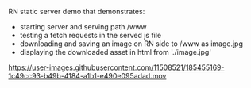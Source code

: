 RN static server demo that demonstrates:
- starting server and serving path /www
- testing a fetch requests in the served js file
- downloading and saving an image on RN side to /www as image.jpg
- displaying the downloaded asset in html from './image.jpg'



https://user-images.githubusercontent.com/11508521/185455169-1c49cc93-b49b-4184-a1b1-e490e095adad.mov

